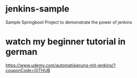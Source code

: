 # jenkins-sample
Sample Springboot Project to demonstrate the power of jenkins

# watch my beginner tutorial in german
https://www.udemy.com/automatisierung-mit-jenkins/?couponCode=GITHUB
